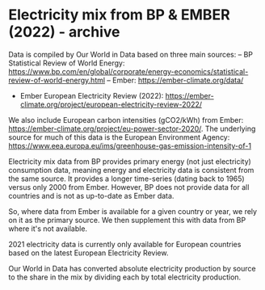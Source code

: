 # Electricity mix from BP & EMBER (2022) - archive

Data is compiled by Our World in Data based on three main sources: 
– BP Statistical Review of World Energy: https://www.bp.com/en/global/corporate/energy-economics/statistical-review-of-world-energy.html
– Ember: https://ember-climate.org/data/
- Ember European Electricity Review (2022): https://ember-climate.org/project/european-electricity-review-2022/

We also include European carbon intensities (gCO2/kWh) from Ember: https://ember-climate.org/project/eu-power-sector-2020/. The underlying source for much of this data is the European Environment Agency: https://www.eea.europa.eu/ims/greenhouse-gas-emission-intensity-of-1 

Electricity mix data from BP provides primary energy (not just electricity) consumption data, meaning energy and electricity data is consistent from the same source. It provides a longer time-series (dating back to 1965) versus only 2000 from Ember. However, BP does not provide data for all countries and is not as up-to-date as Ember data.

So, where data from Ember is available for a given country or year, we rely on it as the primary source. We then supplement this with data from BP where it's not available.

2021 electricity data is currently only available for European countries based on the latest European Electricity Review.

Our World in Data has converted absolute electricity production by source to the share in the mix by dividing each by total electricity production.